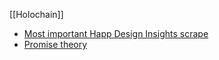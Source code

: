 [[Holochain]]

- [Most important Happ Design Insights scrape](https://hackmd.io/dAZu6nmmRBevxGawgWbn0Q?view)
- [Promise theory](https://en.wikipedia.org/wiki/Promise_theory)
